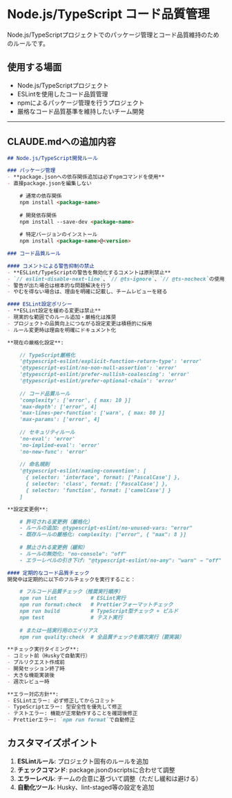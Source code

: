 # Node.js/TypeScript コード品質管理

Node.js/TypeScriptプロジェクトでのパッケージ管理とコード品質維持のためのルールです。

## 使用する場面
- Node.js/TypeScriptプロジェクト
- ESLintを使用したコード品質管理
- npmによるパッケージ管理を行うプロジェクト
- 厳格なコード品質基準を維持したいチーム開発

---

## CLAUDE.mdへの追加内容

```markdown
## Node.js/TypeScript開発ルール

### パッケージ管理
- **package.jsonへの依存関係追加は必ずnpmコマンドを使用**
- 直接package.jsonを編集しない

    # 通常の依存関係
    npm install <package-name>
    
    # 開発依存関係
    npm install --save-dev <package-name>
    
    # 特定バージョンのインストール
    npm install <package-name>@<version>

### コード品質ルール

#### コメントによる警告抑制の禁止
- **ESLint/TypeScriptの警告を無効化するコメントは原則禁止**
- `// eslint-disable-next-line`、`// @ts-ignore`、`// @ts-nocheck`の使用を禁止
- 警告が出た場合は根本的な問題解決を行う
- やむを得ない場合は、理由を明確に記載し、チームレビューを経る

#### ESLint設定ポリシー
- **ESLint設定を緩める変更は禁止**
- 現実的な範囲でのルール追加・厳格化は推奨
- プロジェクトの品質向上につながる設定変更は積極的に採用
- ルール変更時は理由を明確にドキュメント化

**現在の厳格化設定**:

    // TypeScript厳格化
    '@typescript-eslint/explicit-function-return-type': 'error'
    '@typescript-eslint/no-non-null-assertion': 'error'
    '@typescript-eslint/prefer-nullish-coalescing': 'error'
    '@typescript-eslint/prefer-optional-chain': 'error'
    
    // コード品質ルール
    'complexity': ['error', { max: 10 }]
    'max-depth': ['error', 4]
    'max-lines-per-function': ['warn', { max: 80 }]
    'max-params': ['error', 4]
    
    // セキュリティルール
    'no-eval': 'error'
    'no-implied-eval': 'error'
    'no-new-func': 'error'
    
    // 命名規則
    '@typescript-eslint/naming-convention': [
      { selector: 'interface', format: ['PascalCase'] },
      { selector: 'class', format: ['PascalCase'] },
      { selector: 'function', format: ['camelCase'] }
    ]

**設定変更例**:

    # 許可される変更例（厳格化）
    - ルールの追加: @typescript-eslint/no-unused-vars: "error"
    - 既存ルールの厳格化: complexity: ["error", { "max": 8 }]
    
    # 禁止される変更例（緩和）
    - ルールの無効化: "no-console": "off"
    - エラーレベルの引き下げ: "@typescript-eslint/no-any": "warn" → "off"

#### 定期的なコード品質チェック
開発中は定期的に以下のフルチェックを実行すること：

    # フルコード品質チェック（推奨実行順序）
    npm run lint           # ESLint実行
    npm run format:check   # Prettierフォーマットチェック
    npm run build          # TypeScript型チェック + ビルド
    npm test               # テスト実行
    
    # または一括実行用のエイリアス
    npm run quality:check  # 全品質チェックを順次実行（要実装）

**チェック実行タイミング**:
- コミット前（Huskyで自動実行）
- プルリクエスト作成前
- 開発セッション終了時
- 大きな機能実装後
- 週次レビュー時

**エラー対応方針**:
- ESLintエラー: 必ず修正してからコミット
- TypeScriptエラー: 型安全性を優先して修正
- テストエラー: 機能が正常動作することを確認後修正
- Prettierエラー: `npm run format`で自動修正
```

## カスタマイズポイント

1. **ESLintルール**: プロジェクト固有のルールを追加
2. **チェックコマンド**: package.jsonのscriptsに合わせて調整
3. **エラーレベル**: チームの合意に基づいて調整（ただし緩和は避ける）
4. **自動化ツール**: Husky、lint-staged等の設定を追加